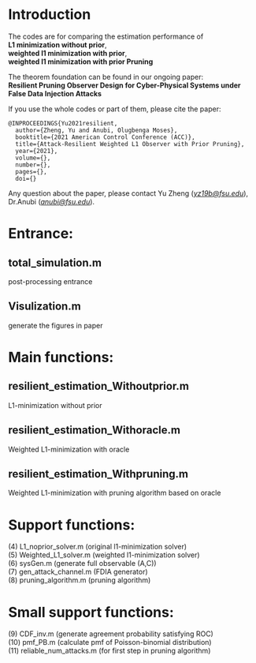 # Introduction
The codes are for comparing the estimation performance of <br />
**L1 minimization without prior**, <br />
**weighted l1 minimization with prior**, <br />
**weighted l1 minimization with prior Pruning** <br />

The theorem foundation can be found in our ongoing paper: <br />
**Resilient Pruning Observer Design for Cyber-Physical Systems under False Data Injection Attacks**

If you use the whole codes or part of them, please cite the paper:
```
@INPROCEEDINGS{Yu2021resilient,
  author={Zheng, Yu and Anubi, Olugbenga Moses},
  booktitle={2021 American Control Conference (ACC)}, 
  title={Attack-Resilient Weighted L1 Observer with Prior Pruning}, 
  year={2021},
  volume={},
  number={},
  pages={},
  doi={}
```

Any question about the paper, please contact Yu Zheng (*yz19b@fsu.edu*), Dr.Anubi (*anubi@fsu.edu*).

# Entrance:
## total_simulation.m
post-processing entrance
## Visulization.m
generate the figures in paper

# Main functions:
## resilient_estimation_Withoutprior.m
L1-minimization without prior
## resilient_estimation_Withoracle.m
Weighted L1-minimization with oracle
## resilient_estimation_Withpruning.m
Weighted L1-minimization with pruning algorithm based on oracle

# Support functions:
(4) L1_noprior_solver.m               (original l1-minimization solver) <br />
(5) Weighted_L1_solver.m              (weighted l1-minimization solver)<br />
(6) sysGen.m                          (generate full observable (A,C))<br />
(7) gen_attack_channel.m              (FDIA generator)<br />
(8) pruning_algorithm.m               (pruning algorithm)

# Small support functions:
(9) CDF_inv.m                          (generate agreement probability satisfying ROC)<br />
(10) pmf_PB.m                          (calculate pmf of Poisson-binomial distribution)<br />
(11) reliable_num_attacks.m            (for first step in pruning algorithm)
